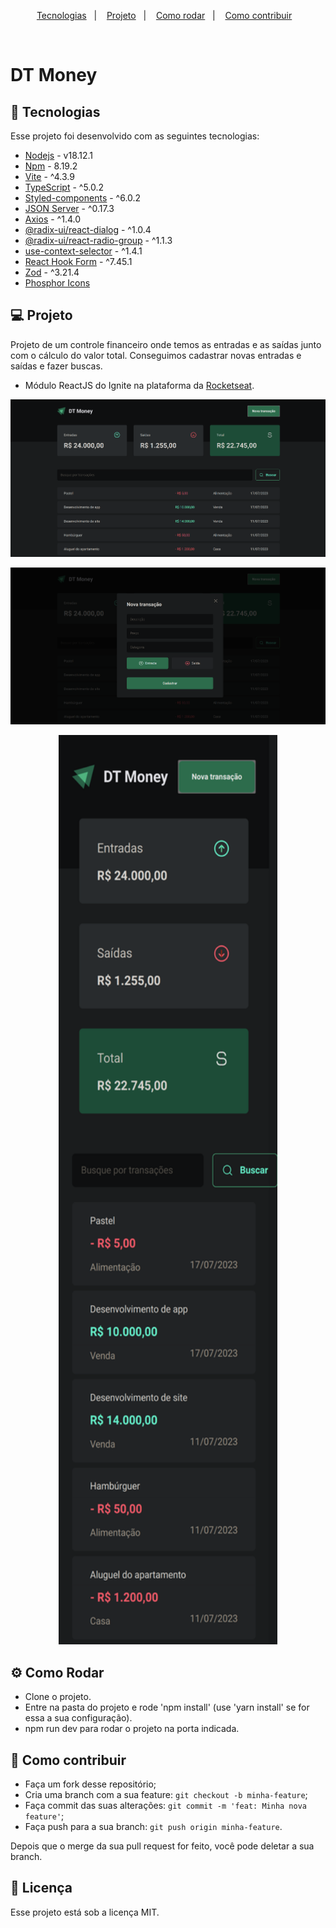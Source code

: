 <p align="center">
  <a href="#-tecnologias">Tecnologias</a>&nbsp;&nbsp;&nbsp;|&nbsp;&nbsp;&nbsp;
  <a href="#-projeto">Projeto</a>&nbsp;&nbsp;&nbsp;|&nbsp;&nbsp;&nbsp;
  <a href="#-como-rodar">Como rodar</a>&nbsp;&nbsp;&nbsp;|&nbsp;&nbsp;&nbsp;
  <a href="#-como-contribuir">Como contribuir</a>&nbsp;&nbsp;&nbsp;
  </p>

<br>

# DT Money

## 🚀 Tecnologias

Esse projeto foi desenvolvido com as seguintes tecnologias:

- [Nodejs](https://nodejs.org/en/) - v18.12.1
- [Npm](https://www.npmjs.com/) - 8.19.2
- [Vite](https://vitejs.dev/) - ^4.3.9
- [TypeScript](https://www.typescriptlang.org/) - ^5.0.2
- [Styled-components](https://styled-components.com/) - ^6.0.2
- [JSON Server](https://github.com/typicode/json-server) - ^0.17.3
- [Axios](https://axios-http.com/ptbr/docs/intro) - ^1.4.0
- [@radix-ui/react-dialog](https://www.radix-ui.com/docs/primitives/components/dialog#dialog) - ^1.0.4
- [@radix-ui/react-radio-group](https://www.radix-ui.com/docs/primitives/components/radio-group#radio-group) - ^1.1.3
- [use-context-selector](https://github.com/dai-shi/use-context-selector) - ^1.4.1
- [React Hook Form](https://react-hook-form.com/) - ^7.45.1
- [Zod](https://zod.dev/) - ^3.21.4
- [Phosphor Icons](https://github.com/phosphor-icons/react)

## 💻 Projeto

Projeto de um controle financeiro onde temos as entradas e as saídas junto com o cálculo do valor total. Conseguimos cadastrar novas entradas e saídas e fazer buscas.

- Módulo ReactJS do Ignite na plataforma da [Rocketseat](https://www.rocketseat.com.br/).

<p align="center">
  <img alt="" src=".github/image.png">
</p>

<p align="center">
  <img alt="" src=".github/image2.png">
</p>

<p align="center">
  <img height="1455" width="350" alt="" src=".github/image3.png">
</p>

## ⚙️ Como Rodar

- Clone o projeto.
- Entre na pasta do projeto e rode 'npm install' (use 'yarn install' se for essa a sua configuração).
- npm run dev para rodar o projeto na porta indicada.

## 🤔 Como contribuir

- Faça um fork desse repositório;
- Cria uma branch com a sua feature: `git checkout -b minha-feature`;
- Faça commit das suas alterações: `git commit -m 'feat: Minha nova feature'`;
- Faça push para a sua branch: `git push origin minha-feature`.

Depois que o merge da sua pull request for feito, você pode deletar a sua branch.

## 📝 Licença

Esse projeto está sob a licença MIT.